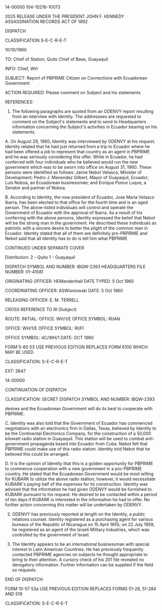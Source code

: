 14-00000
104-10216-10073

2025 RELEASE UNDER THE PRESIDENT JOHN F. KENNEDY ASSASSINATION RECORDS ACT OF 1992

DISPATCH

CLASSIFICATION
S-E-C-R-E-T

10/10/1960

TO: Chief of Station, Quito
Chief of Base, Guayaquil

INFO: Chief, WH

SUBJECT: Report of PBPRIME Citizen on Connections with Ecuadorean Government

ACTION REQUIRED: Please comment on Subject and his statements

REFERENCES:

1. The following paragraphs are quoted from an ODENVY report resulting from an interview with Identity. The addressees are requested to comment on the Subject's statements and to send to Headquarters information concerning the Subject's activities in Ecuador bearing on his statements.

A. On August 29, 1960, Identity was interviewed by ODENVY at his request. Identity related that he had just returned from a trip to Ecuador where he had been offered a job to represent that country as an agent in PBPRIME and he was seriously considering this offer. While in Ecuador, he had conferred with four individuals who he believed would run the new government which was to be sworn into office on August 31, 1960. These persons were identified as follows: Jaime Nebot Velasco, Minister of Development; Pedro J. Menendez Gilbert, Mayor of Guayaquil, Ecuador; Luis Noboa, an Ecuadorean businessman; and Enrique Ponce Luque, a Senator and partner of Noboa.

B. According to Identity, the now president of Ecuador, Jose Maria Velasco Ibarra, has been elected to that office for the fourth time and is an aged person. The above-listed individuals will control and operate the Government of Ecuador with the approval of Ibarra. As a result of his conferring with the above persons, Identity expressed the belief that Nebot will be the strong man in the government. He described these individuals as patriotic with a sincere desire to better the plight of the common man in Ecuador. Identity stated that all of them are definitely pro-PBPRIME and Nebot said that all Identity has to do is tell him what PBPRIME

CONTINUED
UNDER SEPARATE COVER

Distribution:
2 - Quito
1 - Guayaquil

DISPATCH SYMBOL AND NUMBER: IBQW-2393
HEADQUARTERS FILE NUMBER: 01-41581

ORIGINATING OFFICER: HEMendenhall
DATE TYPED: 5 Oct 1960

COORDINATING OFFICER: ASWisniowski
DATE: 5 Oct 1960

RELEASING OFFICER: E. M. TERRELL

CROSS REFERENCE TO RI (Subject)

ROUTE:
INITIAL:
OFFICE: WH/1/E
OFFICE SYMBOL: RI/AN

OFFICE: WH/1/E
OFFICE SYMBOL: RI/FI

OFFICE SYMBOL: AC/WH/1
DATE: OCT 1960

FORM 5-60 53 USE PREVIOUS EDITION REPLACES FORM 6100 WHICH MAY BE USED

CLASSIFICATION: S-E-C-R-E-T

EXT: 3847

14-00000

CONTINUATION OF DISPATCH

CLASSIFICATION: SECRET
DISPATCH SYMBOL AND NUMBER: IBQW-2393

desires and the Ecuadorean Government will do its best to cooperate with PBPRIME.

C. Identity was also told that the Government of Ecuador has commenced negotiations with an electronics firm in Dallas, Texas, believed by Identity to be the Continental Electronics Company, for the construction of a 50,000 kilowatt radio station in Guayaquil. This station will be used to combat anti-government propaganda based into Ecuador from Cuba. Nebot felt that PBPRIME could make use of this radio station. Identity told Nebot that he believed this could be arranged.

D. It is the opinion of Identity that this is a golden opportunity for PBPRIME to commence cooperation with a new government in a pro-PBPRIME country. He stated that the Ecuadorean Government would be most willing for KUBARK to utilize the above radio station; however, it would necessitate KUBARK's paying half of the expenses for its construction. Identity was advised that the information he had given ODENVY would be furnished to KUBARK pursuant to his request. He desired to be contacted within a period of ten days if KUBARK is interested in the information he had to offer. No further action concerning this matter will be undertaken by ODENVY.

2. ODENVY has previously reported at length on the Identity, a public relations counsel. Identity registered as a purchasing agent for various bureaus of the Republic of Nicaragua on 15 April 1955; on 22 July 1958, he registered as an agent of the Israeli Military Industries, which was controlled by the government of Israel.

3. The Identity appears to be an international businessman with special interest in Latin American Countries. He has previously frequently contacted PBPRIME agencies on subjects he thought appropriate to bring to their attention. A cursory check of his 201 file revealed no derogatory information. Further information can be supplied if the field so requests.

END OF DISPATCH

FORM 10-57 53a
USE PREVIOUS EDITION
REPLACES FORMS 51-28, 51-284 AND 519

CLASSIFICATION: S-E-C-R-E-T

